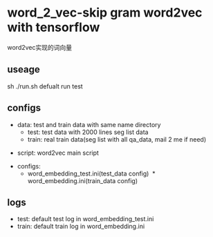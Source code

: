 # word_2_vec-skip gram word2vec with tensorflow
word2vec实现的词向量
## useage
sh ./run.sh
defualt run test
## configs
- data: test and train data with same name directory
  * test: test data with 2000 lines seg list data
  * train: real train data(seg list with all qa_data, mail 2 me if need)
* script: word2vec main script
- configs:
  * word_embedding_test.ini(test_data config)
  * word_embedding.ini(train_data config)
## logs
- test: default test log in word_embedding_test.ini
- train: default train log in word_embedding.ini

